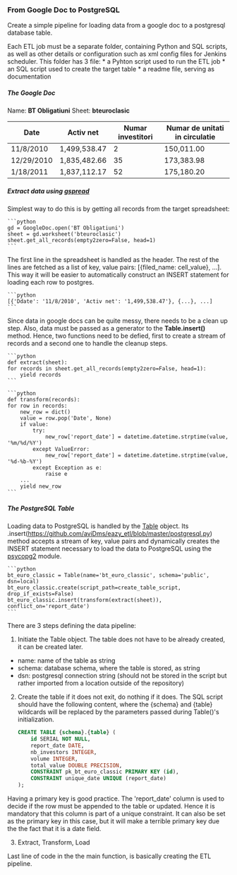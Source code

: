 ### From Google Doc to PostgreSQL

Create a simple pipeline for loading data from a google doc to a postgresql database table.

Each ETL job must be a separate folder, containing Python and SQL scripts, as well as other
details or configuration such as xml config files for Jenkins scheduler. This folder has 3
file:
    * a Pyhton script used to run the ETL job
    * an SQL script used to create the target table
    * a readme file, serving as documentation


##### The Google Doc

Name: __BT Obligatiuni__
Sheet: __bteuroclasic__

| Date       | Activ net    | Numar investitori | Numar de unitati in circulatie |
|------------|--------------|-------------------|--------------------------------|
| 11/8/2010  | 1,499,538.47 | 2                 | 150,011.00                     |
| 12/29/2010 | 1,835,482.66 | 35                | 173,383.98                     |
| 1/18/2011  | 1,837,112.17 | 52                | 175,180.20                     |


##### Extract data using [gspread](https://github.com/burnash/gspread)

Simplest way to do this is by getting all records from the target spreadsheet:

    ```python
    gd = GoogleDoc.open('BT Obligatiuni')
    sheet = gd.worksheet('bteuroclasic')
    sheet.get_all_records(empty2zero=False, head=1)
    ```

The first line in the spreadsheet is handled as the header. The rest of the lines are fetched
as a list of key, value pairs: [{filed_name: cell_value}, ...]. This way it will be easier to
automatically construct an INSERT statement for loading each row to postgres.

    ```python
    [{'Ddate': '11/8/2010', 'Activ net': '1,499,538.47'}, {...}, ...]
    ```

Since data in google docs can be quite messy, there needs to be a clean up step. Also, data must
be passed as a generator to the __Table.insert()__ method. Hence, two functions need to be defied,
first to create a stream of records and a second one to handle the cleanup steps.

    ```python
    def extract(sheet):
    for records in sheet.get_all_records(empty2zero=False, head=1):
        yield records
    ```

    ```python
    def transform(records):
    for row in records:
        new_row = dict()
        value = row.pop('Date', None)
        if value:
            try:
                new_row['report_date'] = datetime.datetime.strptime(value, '%m/%d/%Y')
            except ValueError:
                new_row['report_date'] = datetime.datetime.strptime(value, '%d-%b-%Y')
            except Exception as e:
                raise e
        ...
        yield new_row
    ```

##### The PostgreSQL Table

Loading data to PostgreSQL is handled by the [Table]() object.
Its .insert(https://github.com/aviDms/eazy_etl/blob/master/postgresql.py) method accepts
a stream of key, value pairs and dynamically creates the INSERT statement necessary to load
the data to PostgreSQL using the [psycopg2](http://initd.org/psycopg/docs/index.html) module.

    ```python
    bt_euro_classic = Table(name='bt_euro_classic', schema='public', dsn=local)
    bt_euro_classic.create(script_path=create_table_script, drop_if_exists=False)
    bt_euro_classic.insert(transform(extract(sheet)), conflict_on='report_date')
    ```
There are 3 steps defining the data pipeline:

1. Initiate the Table object. The table does not have to be already created,
it can be created later.

* name: name of the table as string
* schema: database schema, where the table is stored, as string
* dsn: postgresql connection string (should not be stored in the script but rather imported
from a location outside of the repository)

2. Create the table if it does not exit, do nothing if it does. The SQL script should have the
following content, where the {schema} and {table} wildcards will be replaced by the parameters
passed during Table()'s initialization.

    ```sql
    CREATE TABLE {schema}.{table} (
        id SERIAL NOT NULL,
        report_date DATE,
        nb_investors INTEGER,
        volume INTEGER,
        total_value DOUBLE PRECISION,
        CONSTRAINT pk_bt_euro_classic PRIMARY KEY (id),
        CONSTRAINT unique_date UNIQUE (report_date)
    );
    ```

Having a primary key is good practice. The 'report_date' column is used to decide if the row
must be appended to the table or updated. Hence it is mandatory that this column is part of
a unique constraint. It can also be set as the primary key in this case, but it will make a
terrible primary key due the the fact that it is a date field.

3. Extract, Transform, Load

Last line of code in the the main function, is basically creating the ETL pipeline.